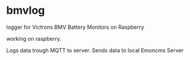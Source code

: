 # bmvlog
logger for Victrons BMV Battery Monitors on Raspberry

working on raspberry. 

Logs data trough MQTT to server. Sends data to local Emoncms Server


